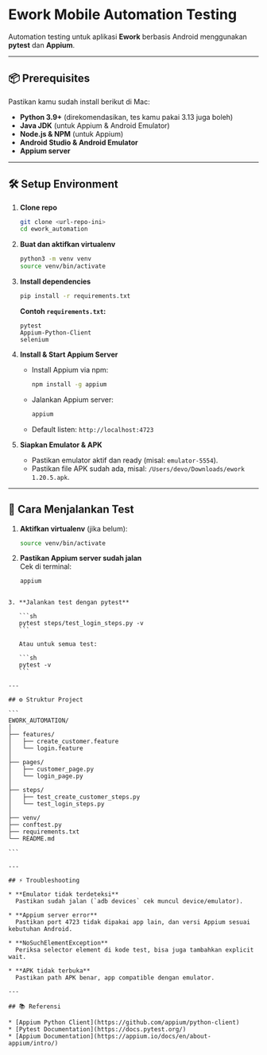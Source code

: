 # Ework Mobile Automation Testing

Automation testing untuk aplikasi **Ework** berbasis Android menggunakan **pytest** dan **Appium**.

---

## 📦 Prerequisites

Pastikan kamu sudah install berikut di Mac:

- **Python 3.9+** (direkomendasikan, tes kamu pakai 3.13 juga boleh)
- **Java JDK** (untuk Appium & Android Emulator)
- **Node.js & NPM** (untuk Appium)
- **Android Studio & Android Emulator**
- **Appium server**

---

## 🛠️ Setup Environment

1. **Clone repo**

    ```sh
    git clone <url-repo-ini>
    cd ework_automation
    ```

2. **Buat dan aktifkan virtualenv**

    ```sh
    python3 -m venv venv
    source venv/bin/activate
    ```

3. **Install dependencies**

    ```sh
    pip install -r requirements.txt
    ```

    **Contoh `requirements.txt`:**
    ```
    pytest
    Appium-Python-Client
    selenium
    ```

4. **Install & Start Appium Server**

    - Install Appium via npm:
      ```sh
      npm install -g appium
      ```
    - Jalankan Appium server:
      ```sh
      appium
      ```
    - Default listen: `http://localhost:4723`

5. **Siapkan Emulator & APK**

    - Pastikan emulator aktif dan ready (misal: `emulator-5554`).
    - Pastikan file APK sudah ada, misal: `/Users/devo/Downloads/ework 1.20.5.apk`.

---

## 🚀 Cara Menjalankan Test

1. **Aktifkan virtualenv** (jika belum):
    ```sh
    source venv/bin/activate
    ```

2. **Pastikan Appium server sudah jalan**  
   Cek di terminal:
   ```sh
   appium
````

3. **Jalankan test dengan pytest**

   ```sh
   pytest steps/test_login_steps.py -v
   ```

   Atau untuk semua test:

   ```sh
   pytest -v
   ```

---

## ⚙️ Struktur Project

```
EWORK_AUTOMATION/
│
├── features/
│   ├── create_customer.feature
│   └── login.feature
│
├── pages/
│   ├── customer_page.py
│   └── login_page.py
│
├── steps/
│   ├── test_create_customer_steps.py
│   └── test_login_steps.py
│
├── venv/
├── conftest.py
├── requirements.txt
└── README.md

```

---

## ⚡ Troubleshooting

* **Emulator tidak terdeteksi**
  Pastikan sudah jalan (`adb devices` cek muncul device/emulator).

* **Appium server error**
  Pastikan port 4723 tidak dipakai app lain, dan versi Appium sesuai kebutuhan Android.

* **NoSuchElementException**
  Periksa selector element di kode test, bisa juga tambahkan explicit wait.

* **APK tidak terbuka**
  Pastikan path APK benar, app compatible dengan emulator.

---

## 📚 Referensi

* [Appium Python Client](https://github.com/appium/python-client)
* [Pytest Documentation](https://docs.pytest.org/)
* [Appium Documentation](https://appium.io/docs/en/about-appium/intro/)

